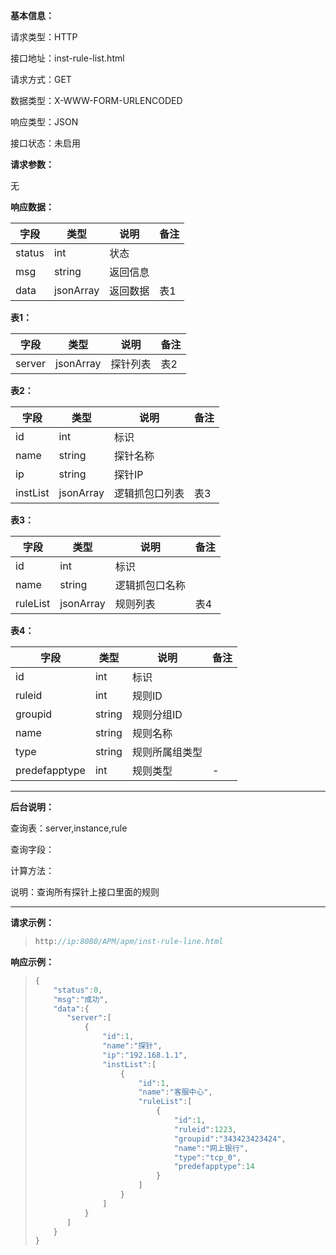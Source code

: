 **基本信息：**

请求类型：HTTP

接口地址：inst-rule-list.html

请求方式：GET

数据类型：X-WWW-FORM-URLENCODED

响应类型：JSON

接口状态：未启用

**请求参数：**

无

**响应数据：**

| **字段** | **类型** | **说明** | **备注** |
| --- | --- | --- | --- |
| status | int | 状态 | |
| msg | string | 返回信息 | |
| data | jsonArray | 返回数据 | 表1 |


**表1：**

| **字段** | **类型** | **说明** | **备注** |
| --- | --- | --- | --- |
| server | jsonArray | 探针列表 | 表2 |

**表2：**

| **字段** | **类型** | **说明** | **备注** |
| --- | --- | --- | --- |
| id | int | 标识 | |
| name | string | 探针名称 | |
| ip | string | 探针IP | |
| instList | jsonArray | 逻辑抓包口列表 | 表3 |

**表3：**

| **字段** | **类型** | **说明** | **备注** |
| --- | --- | --- | --- |
| id | int | 标识 | |
| name | string | 逻辑抓包口名称 | |
| ruleList | jsonArray | 规则列表 | 表4 |

**表4：**

| **字段** | **类型** | **说明** | **备注** |
| --- | --- | --- | --- |
| id | int | 标识 | |
| ruleid | int | 规则ID | |
| groupid | string | 规则分组ID | |
| name | string | 规则名称 | |
| type | string | 规则所属组类型 | |
| predefapptype | int | 规则类型 | - |

---

**后台说明：**

查询表：server,instance,rule

查询字段：

计算方法：

说明：查询所有探针上接口里面的规则

---

**请求示例：**

> ```js
> http://ip:8080/APM/apm/inst-rule-line.html
> ```

**响应示例：**

> ```js
> {
>     "status":0,
>     "msg":"成功",
>     "data":{
>        "server":[
>            {
>                "id":1,
>                "name":"探针",
>                "ip":"192.168.1.1",
>                "instList":[
>                    {
>                        "id":1,
>                        "name":"客服中心",
>                        "ruleList":[
>                            {
>                                "id":1,
>                                "ruleid":1223,
>                                "groupid":"343423423424",
>                                "name":"网上银行",
>                                "type":"tcp_0",
>                                "predefapptype":14
>                            }
>                        ]
>                    }
>                ]
>            }
>        ]
>     }
> }
> ```


